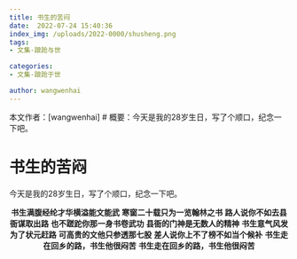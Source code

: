 ```yaml
---
title: 书生的苦闷
date:  2022-07-24 15:40:36
index_img: /uploads/2022-0000/shusheng.png
tags:
- 文集-踉跄与世

categories:
- 文集-踉跄于世

author: wangwenhai
---
```

本文作者：[wangwenhai] # 概要：今天是我的28岁生日，写了个顺口，纪念一下吧。

<!-- more -->

# 书生的苦闷

今天是我的28岁生日，写了个顺口，纪念一下吧。

<div style="text-align:center;">

**书生满腹经纶才华横溢能文能武**
**寒窗二十载只为一览翰林之书**
**路人说你不如去县衙谋取出路**
**也不蹉跎你那一身书卷武功**
**县衙的门神是无数人的精神**
**书生意气风发为了状元赶路**
**可高贵的文他只参透那七股**
**差人说你上不了榜不如当个候补**
**书生走在回乡的路，书生他很闷苦**
**书生走在回乡的路，书生他很闷苦**

</div>

